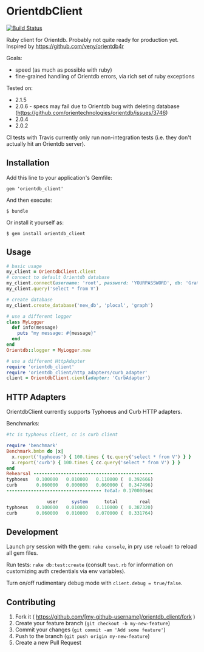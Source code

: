 # OrientdbClient

[![Build Status](https://travis-ci.org/lukeasrodgers/orientdb_client.svg)](https://travis-ci.org/lukeasrodgers/orientdb_client)

Ruby client for Orientdb. Probably not quite ready for production yet.
Inspired by https://github.com/veny/orientdb4r

Goals:

* speed (as much as possible with ruby)
* fine-grained handling of Orientdb errors, via rich set of ruby exceptions

Tested on:
* 2.1.5
* 2.0.6 - specs may fail due to Orientdb bug with deleting database (https://github.com/orientechnologies/orientdb/issues/3746)
* 2.0.4
* 2.0.2

CI tests with Travis currently only run non-integration tests (i.e. they don't actually hit an Orientdb server).

## Installation

Add this line to your application's Gemfile:

    gem 'orientdb_client'

And then execute:

    $ bundle

Or install it yourself as:

    $ gem install orientdb_client

## Usage

```ruby
# basic usage
my_client = OrientdbClient.client
# connect to default Orientdb database
my_client.connect(username: 'root', password: 'YOURPASSWORD', db: 'GratefulDeadConcerts')
my_client.query('select * from V')

# create database
my_client.create_database('new_db', 'plocal', 'graph')

# use a different logger
class MyLogger
  def info(message)
    puts "my message: #{message}"
  end
end
Orientdb::logger = MyLogger.new

# use a different HttpAdapter
require 'orientdb_client'
require 'orientdb_client/http_adapters/curb_adapter'
client = OrientdbClient.cient(adapter: 'CurbAdapter')
```

## HTTP Adapters

OrientdbClient currently supports Typhoeus and Curb HTTP adapters.

Benchmarks:

```ruby
#tc is typhoeus client, cc is curb client

require 'benchmark'
Benchmark.bmbm do |x|
  x.report('typhoeus') { 100.times { tc.query('select * from V') } }
  x.report('curb') { 100.times { cc.query('select * from V') } }
end
Rehearsal --------------------------------------------
typhoeus   0.100000   0.010000   0.110000 (  0.392666)
curb       0.060000   0.000000   0.060000 (  0.347496)
----------------------------------- total: 0.170000sec

               user     system      total        real
typhoeus   0.100000   0.010000   0.110000 (  0.387320)
curb       0.060000   0.010000   0.070000 (  0.331764)
```

## Development

Launch pry session with the gem: `rake console`, in pry use `reload!` to reload all gem files.

Run tests: `rake db:test:create` (consult `test.rb` for information on customizing auth credentials via env variables).

Turn on/off rudimentary debug mode with `client.debug = true/false`.

## Contributing

1. Fork it ( https://github.com/[my-github-username]/orientdb_client/fork )
2. Create your feature branch (`git checkout -b my-new-feature`)
3. Commit your changes (`git commit -am 'Add some feature'`)
4. Push to the branch (`git push origin my-new-feature`)
5. Create a new Pull Request

